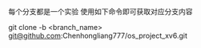 每个分支都是一个实验 使用如下命令即可获取对应分支内容

git clone -b <branch_name> git@github.com:Chenhongliang777/os_project_xv6.git